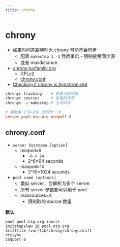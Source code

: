 ```yaml
---
title: chrony
---
```


# chrony

- 如果时间差距特别大 chrony 可能不会同步
  - 配置 `makestep 1 -1` 然后重启 - 强制接受同步源
  - 或者 maxdistance
- [chrony.tuxfamily.org](https://chrony.tuxfamily.org/)
  - GPLv2
  - [chrony.conf](https://chrony.tuxfamily.org/doc/3.4/chrony.conf.html)
- [Checking if chrony is Synchronized](https://docs.fedoraproject.org/en-US/Fedora/18/html/System_Administrators_Guide/sect-Checking_if_chrony_is_synchronized.html)

```bash
chronyc tracking    # 查看当前状态
chronyc sources     # 查看同步源
chronyc -a makestep # 主动同步
```

```conf title=/etc/chrony/chrony.conf
# 强制每 2^8=256 秒同步一次
server pool.ntp.org minpoll 8
```

## chrony.conf

- `server hostname [option]`
  - minpoll=6
    - `-6 < 24`
    - 2^6=64 seconds
  - maxpoll=10
    - 2^10=1024 seconds
- `pool name [options]`
  - 类似 server，会解析为多个 server
  - 所有 server 参数都可以用于 pool
  - maxsources=4
    - 限制取的 source 数量

**默认**

```
pool pool.ntp.org iburst
initstepslew 10 pool.ntp.org
driftfile /var/lib/chrony/chrony.drift
rtcsync
cmdport 0
```
